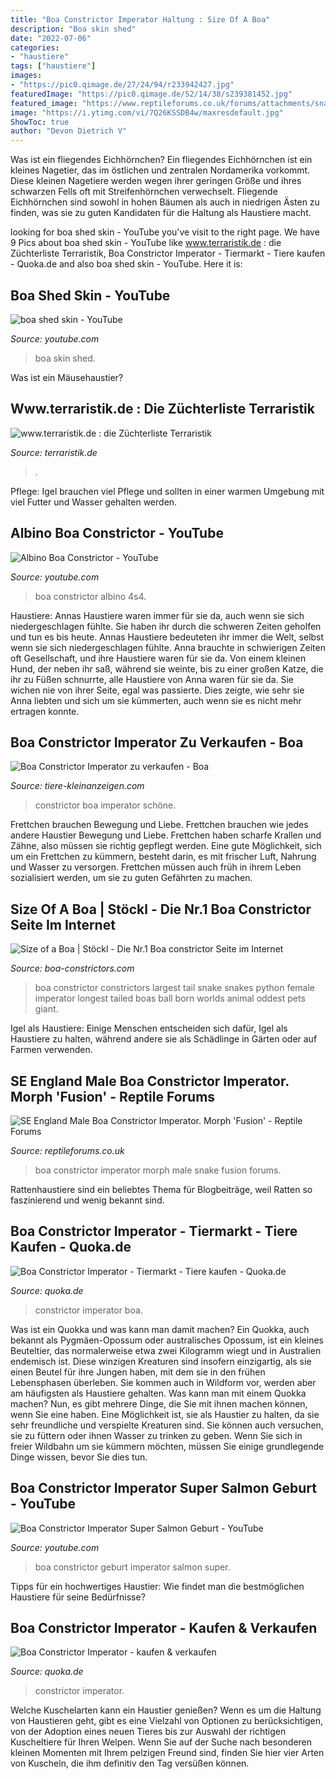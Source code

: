 ```yaml
---
title: "Boa Constrictor Imperator Haltung : Size Of A Boa"
description: "Boa skin shed"
date: "2022-07-06"
categories:
- "haustiere"
tags: ["haustiere"]
images:
- "https://pic0.qimage.de/27/24/94/r233942427.jpg"
featuredImage: "https://pic0.qimage.de/52/14/38/s239381452.jpg"
featured_image: "https://www.reptileforums.co.uk/forums/attachments/snake-classifieds/193451d1539694014-male-boa-constrictor-imperator-morph-imag1541.jpg"
image: "https://i.ytimg.com/vi/7Q26KSSDB4w/maxresdefault.jpg"
ShowToc: true
author: "Devon Dietrich V"
---
```



Was ist ein fliegendes Eichhörnchen?
Ein fliegendes Eichhörnchen ist ein kleines Nagetier, das im östlichen und zentralen Nordamerika vorkommt. Diese kleinen Nagetiere werden wegen ihrer geringen Größe und ihres schwarzen Fells oft mit Streifenhörnchen verwechselt. Fliegende Eichhörnchen sind sowohl in hohen Bäumen als auch in niedrigen Ästen zu finden, was sie zu guten Kandidaten für die Haltung als Haustiere macht.

	

		
looking for boa shed skin - YouTube you've visit to the right page. We have 9 Pics about boa shed skin - YouTube like www.terraristik.de : die Züchterliste Terraristik, Boa Constrictor Imperator - Tiermarkt - Tiere kaufen - Quoka.de and also boa shed skin - YouTube. Here it is:
		
    
## Boa Shed Skin - YouTube

<img loading=lazy src="https://i.ytimg.com/vi/EXH-1qi7Xp8/maxresdefault.jpg" onerror="this.onerror=null;this.src='https://tse1.mm.bing.net/th?id=OIP.LAIh4hW06noRwlGdN0zVPQHaEK&amp;pid=15.1';" alt="boa shed skin - YouTube">

_Source: youtube.com_

>boa skin shed. 

	

Was ist ein Mäusehaustier?

    
## Www.terraristik.de : Die Züchterliste Terraristik

<img loading=lazy src="http://www.meinedght.de/meinedght/terraristikde_admin/upload/2134_263_1500790139.jpg" onerror="this.onerror=null;this.src='https://tse4.mm.bing.net/th?id=OIP.Wv8NZo6A_kJLeEOWkMjHlwEvDO&amp;pid=15.1';" alt="www.terraristik.de : die Züchterliste Terraristik">

_Source: terraristik.de_

>. 

	

Pflege: Igel brauchen viel Pflege und sollten in einer warmen Umgebung mit viel Futter und Wasser gehalten werden.

    
## Albino Boa Constrictor - YouTube

<img loading=lazy src="https://i.ytimg.com/vi/EzzZmyS-4s4/maxresdefault.jpg" onerror="this.onerror=null;this.src='https://tse2.mm.bing.net/th?id=OIP.B-ucG1zS5o7DUoyILP-A9wHaEK&amp;pid=15.1';" alt="Albino Boa Constrictor - YouTube">

_Source: youtube.com_

>boa constrictor albino 4s4. 

	

Haustiere: Annas Haustiere waren immer für sie da, auch wenn sie sich niedergeschlagen fühlte. Sie haben ihr durch die schweren Zeiten geholfen und tun es bis heute.
Annas Haustiere bedeuteten ihr immer die Welt, selbst wenn sie sich niedergeschlagen fühlte. Anna brauchte in schwierigen Zeiten oft Gesellschaft, und ihre Haustiere waren für sie da. Von einem kleinen Hund, der neben ihr saß, während sie weinte, bis zu einer großen Katze, die ihr zu Füßen schnurrte, alle Haustiere von Anna waren für sie da. Sie wichen nie von ihrer Seite, egal was passierte. Dies zeigte, wie sehr sie Anna liebten und sich um sie kümmerten, auch wenn sie es nicht mehr ertragen konnte.

    
## Boa Constrictor Imperator Zu Verkaufen - Boa

<img loading=lazy src="https://www.tiere-kleinanzeigen.com/export/3a656b8ef183103e04e1383d2d9ff.jpg" onerror="this.onerror=null;this.src='https://tse4.mm.bing.net/th?id=OIP.jI6Vvu-2EkwI3xKjxaI8TAHaE7&amp;pid=15.1';" alt="Boa Constrictor Imperator zu verkaufen - Boa">

_Source: tiere-kleinanzeigen.com_

>constrictor boa imperator schöne. 

	

Frettchen brauchen Bewegung und Liebe.
Frettchen brauchen wie jedes andere Haustier Bewegung und Liebe. Frettchen haben scharfe Krallen und Zähne, also müssen sie richtig gepflegt werden. Eine gute Möglichkeit, sich um ein Frettchen zu kümmern, besteht darin, es mit frischer Luft, Nahrung und Wasser zu versorgen. Frettchen müssen auch früh in ihrem Leben sozialisiert werden, um sie zu guten Gefährten zu machen.

    
## Size Of A Boa | Stöckl - Die Nr.1 Boa Constrictor Seite Im Internet

<img loading=lazy src="http://www.boa-constrictors.com/sites/default/files/BigBoa.jpg" onerror="this.onerror=null;this.src='https://tse3.mm.bing.net/th?id=OIP.KO2BgGfXwCHfbbfrXopQMQHaJ4&amp;pid=15.1';" alt="Size of a Boa | Stöckl - Die Nr.1 Boa constrictor Seite im Internet">

_Source: boa-constrictors.com_

>boa constrictor constrictors largest tail snake snakes python female imperator longest tailed boas ball born worlds animal oddest pets giant. 

	

Igel als Haustiere: Einige Menschen entscheiden sich dafür, Igel als Haustiere zu halten, während andere sie als Schädlinge in Gärten oder auf Farmen verwenden.

    
## SE England Male Boa Constrictor Imperator. Morph &#039;Fusion&#039; - Reptile Forums

<img loading=lazy src="https://www.reptileforums.co.uk/forums/attachments/snake-classifieds/193451d1539694014-male-boa-constrictor-imperator-morph-imag1541.jpg" onerror="this.onerror=null;this.src='https://tse3.mm.bing.net/th?id=OIP.mW0amKaKfqitroLouXobGAHaFj&amp;pid=15.1';" alt="SE England Male Boa Constrictor Imperator. Morph &#039;Fusion&#039; - Reptile Forums">

_Source: reptileforums.co.uk_

>boa constrictor imperator morph male snake fusion forums. 

	

Rattenhaustiere sind ein beliebtes Thema für Blogbeiträge, weil Ratten so faszinierend und wenig bekannt sind.

    
## Boa Constrictor Imperator - Tiermarkt - Tiere Kaufen - Quoka.de

<img loading=lazy src="https://pic0.qimage.de/27/24/94/r233942427.jpg" onerror="this.onerror=null;this.src='https://tse1.mm.bing.net/th?id=OIP.8PDAuA_Y8SpmNidomlwhpAAAAA&amp;pid=15.1';" alt="Boa Constrictor Imperator - Tiermarkt - Tiere kaufen - Quoka.de">

_Source: quoka.de_

>constrictor imperator boa. 

	

Was ist ein Quokka und was kann man damit machen?
Ein Quokka, auch bekannt als Pygmäen-Opossum oder australisches Opossum, ist ein kleines Beuteltier, das normalerweise etwa zwei Kilogramm wiegt und in Australien endemisch ist. Diese winzigen Kreaturen sind insofern einzigartig, als sie einen Beutel für ihre Jungen haben, mit dem sie in den frühen Lebensphasen überleben. Sie kommen auch in Wildform vor, werden aber am häufigsten als Haustiere gehalten.
Was kann man mit einem Quokka machen? Nun, es gibt mehrere Dinge, die Sie mit ihnen machen können, wenn Sie eine haben. Eine Möglichkeit ist, sie als Haustier zu halten, da sie sehr freundliche und verspielte Kreaturen sind. Sie können auch versuchen, sie zu füttern oder ihnen Wasser zu trinken zu geben. Wenn Sie sich in freier Wildbahn um sie kümmern möchten, müssen Sie einige grundlegende Dinge wissen, bevor Sie dies tun.

    
## Boa Constrictor Imperator Super Salmon Geburt - YouTube

<img loading=lazy src="https://i.ytimg.com/vi/7Q26KSSDB4w/maxresdefault.jpg" onerror="this.onerror=null;this.src='https://tse3.mm.bing.net/th?id=OIP.AjMH8RE27yRE7_5fYnQ-bgHaEK&amp;pid=15.1';" alt="Boa Constrictor Imperator Super Salmon Geburt - YouTube">

_Source: youtube.com_

>boa constrictor geburt imperator salmon super. 

	

Tipps für ein hochwertiges Haustier: Wie findet man die bestmöglichen Haustiere für seine Bedürfnisse?

    
## Boa Constrictor Imperator - Kaufen &amp; Verkaufen

<img loading=lazy src="https://pic0.qimage.de/52/14/38/s239381452.jpg" onerror="this.onerror=null;this.src='https://tse4.mm.bing.net/th?id=OIP.Cb74eDVKQELiib76-b3lvQAAAA&amp;pid=15.1';" alt="Boa Constrictor Imperator - kaufen &amp; verkaufen">

_Source: quoka.de_

>constrictor imperator. 

	

Welche Kuschelarten kann ein Haustier genießen?
Wenn es um die Haltung von Haustieren geht, gibt es eine Vielzahl von Optionen zu berücksichtigen, von der Adoption eines neuen Tieres bis zur Auswahl der richtigen Kuscheltiere für Ihren Welpen. Wenn Sie auf der Suche nach besonderen kleinen Momenten mit Ihrem pelzigen Freund sind, finden Sie hier vier Arten von Kuscheln, die ihm definitiv den Tag versüßen können.

